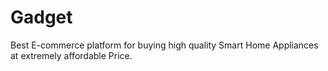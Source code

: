 # Gadget

Best E-commerce platform for buying high quality Smart Home Appliances at extremely affordable Price.